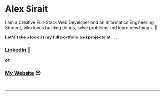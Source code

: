 # Alex Sirait

I am a Creative Full-Stack Web Developer and an Informatics Engineering Student, who loves building things, solve problems and learn new things. 🚀

**Let's take a look at my full portfolio and projects at . . .**
### [LinkedIn](https://www.linkedin.com/in/alex-sirait-6b696b221/) 💖
***or***
### [My Website](https://alexsiraitnotes.vercel.app/) 😎
<br/>
<hr/>
